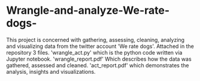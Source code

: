 # Wrangle-and-analyze-We-rate-dogs-
This project is concerned with gathering, assessing, cleaning, analyzing and visualizing data from the twitter account 'We rate dogs'. Attached in the repository 3 files.
'wrangle_act.py' which is the python code written via Jupyter notebook. 'wrangle_report.pdf' Which describes how the data was gathered, assessed and cleaned.
'act_report.pdf' which demonstrates the analysis, insights and visualizations.
